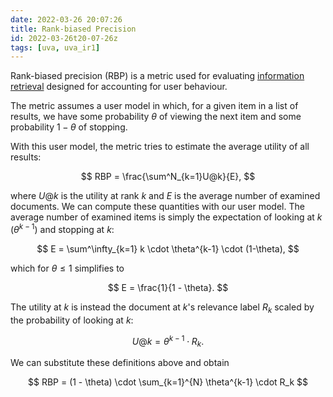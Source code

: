 ```yaml
---
date: 2022-03-26 20:07:26
title: Rank-biased Precision
id: 2022-03-26t20-07-26z
tags: [uva, uva_ir1]
---
```


Rank-biased precision (RBP) is a metric used for evaluating
[information retrieval](./2022-03-26t12-31-28z.md) designed for accounting for
user behaviour.

The metric assumes a user model in which, for a given item in a list of results,
we have some probability $\theta$ of viewing the next item and some probability
$1- \theta$ of stopping.

With this user model, the metric tries to estimate the average utility of all
results:

$$
RBP = \frac{\sum^N_{k=1}U@k}{E},
$$

where $U@k$ is the utility at rank $k$ and $E$ is the average number of examined
documents. We can compute these quantities with our user model. The average
number of examined items is simply the expectation of looking at $k$
($\theta^{k-1}$) and stopping at $k$:

$$
E = \sum^\infty_{k=1} k \cdot \theta^{k-1} \cdot (1-\theta),
$$

which for $\theta \le 1$ simplifies to

$$
E = \frac{1}{1 - \theta}.
$$

The utility at $k$ is instead the document at $k$'s relevance label $R_k$ scaled
by the probability of looking at $k$:

$$
U@k = \theta^{k-1} \cdot R_k.
$$

We can substitute these definitions above and obtain

$$
RBP = (1 - \theta) \cdot \sum_{k=1}^{N} \theta^{k-1} \cdot R_k
$$

